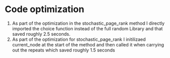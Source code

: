 Code optimization
=================
1) As part of the optimization in the stochastic_page_rank method I directly 
imported the choice function instead of the full random Library 
and that saved roughly 2.5 seconds.
2) As part of the optimization for stochastic_page_rank I initilizaed current_node
at the start of the method and then called it when carrying out the 
repeats which saved roughly 1.5 seconds